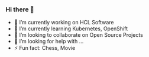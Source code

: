 ### Hi there 👋

- 🔭 I’m currently working on HCL Software
- 🌱 I’m currently learning Kubernetes, OpenShift
- 👯 I’m looking to collaborate on Open Source Projects
- 🤔 I’m looking for help with ...
- ⚡ Fun fact: Chess, Movie

